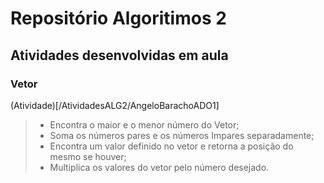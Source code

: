 # Repositório Algoritimos 2

## Atividades desenvolvidas em aula
### Vetor
(Atividade)[/AtividadesALG2/AngeloBarachoADO1]
> - Encontra o maior e o menor número do Vetor;
> - Soma os números pares e os  números Impares separadamente;
> - Encontra um valor definido no vetor e retorna a posição do mesmo se houver;
> - Multiplica os valores do vetor pelo número desejado.
